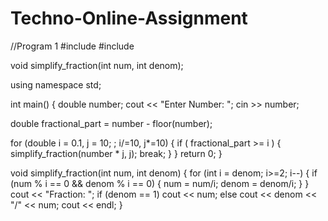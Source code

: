 # Techno-Online-Assignment
//Program 1
#include <iostream>
#include <cmath>

void simplify_fraction(int num, int denom);

using namespace std;

int main()
{
 double number;
 cout << "Enter Number: ";
 cin >> number;

 double fractional_part = number - floor(number);

 for (double i = 0.1, j = 10;  ; i/=10, j*=10)
 {
  if ( fractional_part >= i )
  {
   simplify_fraction(number * j, j);
   break;
  }
 }
 return 0;
}


void simplify_fraction(int num, int denom)
{
 for (int i = denom; i>=2; i--)
 {
  if (num % i == 0 && denom % i == 0)
  {
   num = num/i;
   denom = denom/i;
  }
 }
 cout << "Fraction: ";
 if (denom == 1)
  cout << num;
 else
  cout << denom << "/" << num;
 cout << endl;
}
